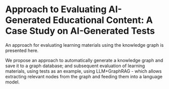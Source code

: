 # Approach to Evaluating AI-Generated Educational Content: A Case Study on AI-Generated Tests 

An approach for evaluating learning materials using the knowledge graph is presented here.

We propose an approach to automatically generate a knowledge graph and save it to a graph database; and subsequent evaluation of learning materials, using tests as an example, using LLM+GraphRAG - which allows extracting relevant nodes from the graph and feeding them into a language model.
